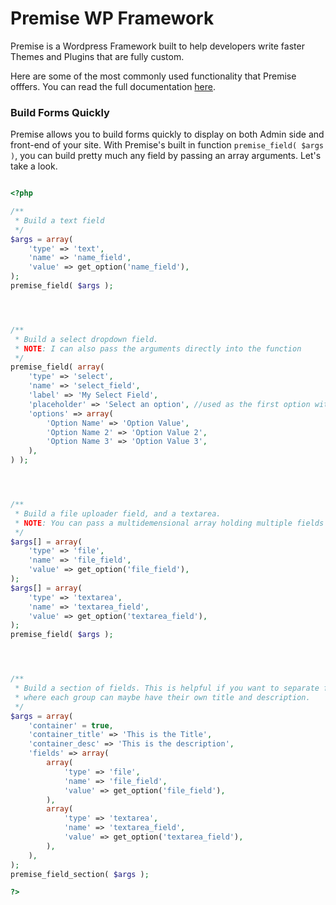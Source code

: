 


# Premise WP Framework  



Premise is a Wordpress Framework built to help developers write faster Themes and Plugins that are fully custom.


Here are some of the most commonly used functionality that Premise offfers. You can read the full documentation [here](#).



### Build Forms Quickly

Premise allows you to build forms quickly to display on both Admin side and front-end of your site. With Premise's built in function `premise_field( $args )`, you can build pretty much any field by passing an array arguments. Let's take a look.

```php

<?php 

/**
 * Build a text field
 */
$args = array(
	'type' => 'text',
	'name' => 'name_field',
	'value' => get_option('name_field'),
);
premise_field( $args );




/**
 * Build a select dropdown field.
 * NOTE: I can also pass the arguments directly into the function
 */
premise_field( array(
	'type' => 'select',
	'name' => 'select_field',
	'label' => 'My Select Field', 
	'placeholder' => 'Select an option', //used as the first option with empty value
	'options' => array(
		'Option Name' => 'Option Value',
		'Option Name 2' => 'Option Value 2',
		'Option Name 3' => 'Option Value 3',
	),
) );




/**
 * Build a file uploader field, and a textarea. 
 * NOTE: You can pass a multidemensional array holding multiple fields
 */
$args[] = array(
	'type' => 'file',
	'name' => 'file_field',
	'value' => get_option('file_field'),
);
$args[] = array(
	'type' => 'textarea',
	'name' => 'textarea_field',
	'value' => get_option('textarea_field'),
);
premise_field( $args );




/**
 * Build a section of fields. This is helpful if you want to separate fields in groups
 * where each group can maybe have their own title and description.
 */
$args = array(
	'container' = true,
	'container_title' => 'This is the Title', 
	'container_desc' => 'This is the description',
	'fields' => array(
		array(
			'type' => 'file',
			'name' => 'file_field',
			'value' => get_option('file_field'),
		),
		array(
			'type' => 'textarea',
			'name' => 'textarea_field',
			'value' => get_option('textarea_field'),
		),
	),
);
premise_field_section( $args );

?>

```

